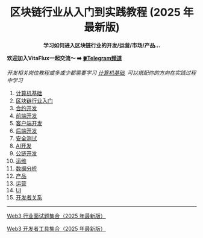 <h1 align="center"> 区块链行业从入门到实践教程 (2025 年 最新版) <br></h1>
<p align="center"><strong>学习如何进入区块链行业的开发/运营/市场/产品...</strong>
</p>


**欢迎加入VitaFlux一起交流～ ➡️ [🍀Telegram频道](https://t.me/+l4rd2K2W1ONlODk9)**

_开发相关岗位教程或多或少都需要学习 [计算机基础](./0.计算机基础.md), 可以搭配你的方向在实践过程中学习_

1. [计算机基础](./0.计算机基础.md)
2. [区块链行业入门](./01.区块链基础模块.md)
3. [合约开发](./02.合约开发.md)
4. [前端开发](./03.前端开发.md)
5. [客户端开发](./04.客户端开发.md)
6. [后端开发](./04.客户端开发.md)
7. [安全测试](./06.安全测试.md)
8. [AI开发](./07.AI.md)
9. [公链开发](./08.公链开发.md)
10. [运维](./09.运维.md)
11. [数据分析](./10.数据分析.md)
12. [产品](./10.数据分析.md)
13. [运营](./12.运营.md)
14. [UI](./13.UI.md)
15. [开发者关系](./14.开发者关系.md)


---

[Web3 行业面试题集合（2025 年最新版）](https://github.com/sevenflux/roadmap-web3/blob/main)

[Web3 开发者工具集合（2025 年最新版）](https://github.com/sevenflux/awesome-devtool)
